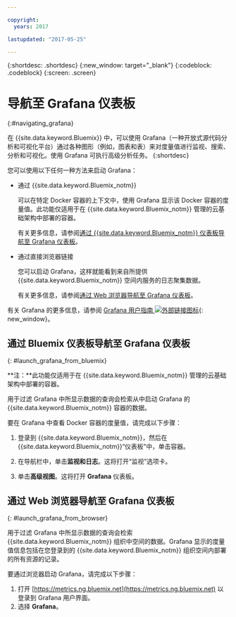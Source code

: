 ```yaml
---

copyright:
  years: 2017

lastupdated: "2017-05-25"

---
```



{:shortdesc: .shortdesc}
{:new_window: target="_blank"}
{:codeblock: .codeblock}
{:screen: .screen}

# 导航至 Grafana 仪表板
{:#navigating_grafana}

在 {{site.data.keyword.Bluemix}} 中，可以使用 Grafana（一种开放式源代码分析和可视化平台）通过各种图形（例如，图表和表）来对度量值进行监视、搜索、分析和可视化。使用 Grafana 可执行高级分析任务。
{:shortdesc}

您可以使用以下任何一种方法来启动 Grafana：

* 通过 {{site.data.keyword.Bluemix_notm}}

    可以在特定 Docker 容器的上下文中，使用 Grafana 显示该 Docker 容器的度量值。此功能仅适用于在 {{site.data.keyword.Bluemix_notm}} 管理的云基础架构中部署的容器。 
    
    有关更多信息，请参阅[通过 {{site.data.keyword.Bluemix_notm}} 仪表板导航至 Grafana 仪表板](navigating_grafana.html#launch_grafana_from_bluemix)。

* 通过直接浏览器链接

    您可以启动 Grafana，这样就能看到来自所提供 {{site.data.keyword.Bluemix_notm}} 空间内服务的日志聚集数据。
    
    有关更多信息，请参阅[通过 Web 浏览器导航至 Grafana 仪表板](navigating_grafana.html#launch_grafana_from_browser)。
    
有关 Grafana 的更多信息，请参阅 [Grafana 用户指南 ![外部链接图标](../../../icons/launch-glyph.svg "外部链接图标")](http://docs.grafana.org/guides/getting_started/ "外部链接图标"){: new_window}。


##  通过 Bluemix 仪表板导航至 Grafana 仪表板
{: #launch_grafana_from_bluemix}

**注：**此功能仅适用于在 {{site.data.keyword.Bluemix_notm}} 管理的云基础架构中部署的容器。 

用于过滤 Grafana 中所显示数据的查询会检索从中启动 Grafana 的 {{site.data.keyword.Bluemix_notm}} 容器的数据。 

要在 Grafana 中查看 Docker 容器的度量值，请完成以下步骤：

1. 登录到 {{site.data.keyword.Bluemix_notm}}，然后在 {{site.data.keyword.Bluemix_notm}}“仪表板”中，单击容器。 
    
2. 在导航栏中，单击**监视和日志**。这将打开“监视”选项卡。 
    
3. 单击**高级视图**。这将打开 **Grafana** 仪表板。


##  通过 Web 浏览器导航至 Grafana 仪表板
{: #launch_grafana_from_browser}

用于过滤 Grafana 中所显示数据的查询会检索 {{site.data.keyword.Bluemix_notm}} 组织中空间的数据。Grafana 显示的度量值信息包括在您登录到的 {{site.data.keyword.Bluemix_notm}} 组织空间内部署的所有资源的记录。

要通过浏览器启动 Grafana，请完成以下步骤：

1. 打开 [https://metrics.ng.bluemix.net](https://metrics.ng.bluemix.net) 以登录到 Grafana 用户界面。
2. 选择 **Grafana**。
     

